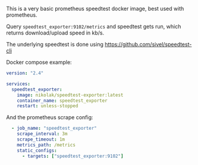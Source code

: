This is a very basic prometheus speedtest docker image, best used with prometheus.

Query `speedtest_exporter:9102/metrics` and speedtest gets run, which returns download/upload speed in kb/s.

The underlying speedtest is done using https://github.com/sivel/speedtest-cli

Docker compose example:

```yaml
version: "2.4"

services:
  speedtest_exporter:
    image: nikolak/speedtest-exporter:latest
    container_name: speedtest_exporter
    restart: unless-stopped
```

And the prometheus scrape config:

```yaml
  - job_name: "speedtest_exporter"
    scrape_interval: 3m
    scrape_timeout: 1m
    metrics_path: /metrics
    static_configs:
      - targets: ["speedtest_exporter:9102"]
```